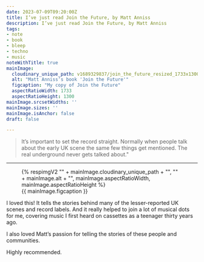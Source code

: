 ```yaml
---
date: 2023-07-09T09:20:00Z
title: I’ve just read Join the Future, by Matt Anniss
description: I’ve just read Join the Future, by Matt Anniss
tags:
- note
- book
- bleep
- techno
- music
noteWithTitle: true
mainImage:
  cloudinary_unique_path: v1689329837/join_the_future_resized_1733x1300_itczyh.jpg
  alt: "Matt Anniss’s book 'Join the Future'"
  figcaption: "My copy of Join the Future"
  aspectRatioWidth: 1733
  aspectRatioHeight: 1300
mainImage.srcsetWidths: ''
mainImage.sizes: ''
mainImage.isAnchor: false
draft: false

---
```

> It’s important to set the record straight. Normally when people talk about the early UK scene the same few things get mentioned. The real underground never gets talked about."
---

<figure>
  {% respimgV2
    "" + mainImage.cloudinary_unique_path + "",
    "" + mainImage.alt + "",
    mainImage.aspectRatioWidth,
    mainImage.aspectRatioHeight
  %}
  <figcaption>{{ mainImage.figcaption }}</figcaption>
</figure>

I loved this! It tells the stories behind many of the lesser-reported UK scenes and record labels. And it really helped to join a lot of musical dots for me, covering music I first heard on cassettes as a teenager thirty years ago.

I also loved Matt’s passion for telling the stories of these people and communities.

Highly recommended.
